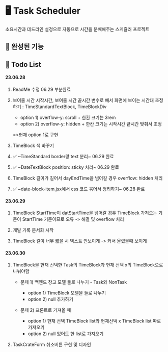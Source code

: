 # 🖥 Task Scheduler

소요시간과 데드라인 설정으로 자동으로 시간을 분배해주는 스케쥴러 프로젝트

## 🎈 완성된 기능

## 📝 Todo List

#### 23.06.28

1. ReadMe 수정 06.29 부분완료

1. 보여줄 시간 시작시간, 보여줄 시간 끝시간 변수로 빼서 화면에 보이는 시간대 조정하기
: TimeStandardTextBlock, TimeBlockDiv
   - option 1) overflow-y: scroll + 한칸 크기는 3rem
   - option 2) overflow-y: hidden + 한칸 크기는 시작시간 끝시간 맞춰서 조정

   =>현재 option 1로 구현

1. TimeBlock 색 바꾸기

1. ✅ ~TimeStandard border랑 text 분리~ 06.29 완료

1. ✅ ~DateTextBlock position: sticky 처리~ 06.29 완료

1. TimeBlock 길이가 길어서 dayEndTime을 넘어갈 경우 overflow: hidden 처리

1. ✅ ~date-block-item.jsx에서 css 코드 묶어서 정리하기~ 06.28 완료

#### 23.06.29

1. TimeBlock StartTime이 datStartTime을 넘어갈 경우 TimeBlock 가져오는 기준이 StartTime 기준이므로 오류 -> 해결 및 overflow 처리

1. 개발 기록 문서화 시작

1. TimeBlock 길이 너무 짧을 시 텍스트 안보이게 -> 커서 올렸을때 보이게

#### 23.06.30

1. TimeBlock을 현재 선택한 Task의 TimeBlock과 현재 선택 x의 TimeBlock으로 나눠야함

    - 문제 1) 백엔드 장고 모델 둘로 나누기 - Task와 NonTask
        - option 1) TimeBlock 모델을 둘로 나누기 
        - option 2) null 추가하기
        
    - 문제 2) 프론트로 가져올 때

        - option 1) 현재 선택 TimeBlock list와 현재선택 x TimeBlock list 따로 가져오기
        - option 2) null 있어도 한 list로 가져오기

2. TaskCrateForm 취소버튼 구현 및 디자인
